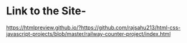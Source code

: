 # Link to the Site-

https://htmlpreview.github.io/?https://github.com/rajsahu213/html-css-javascript-projects/blob/master/railway-counter-project/index.html

